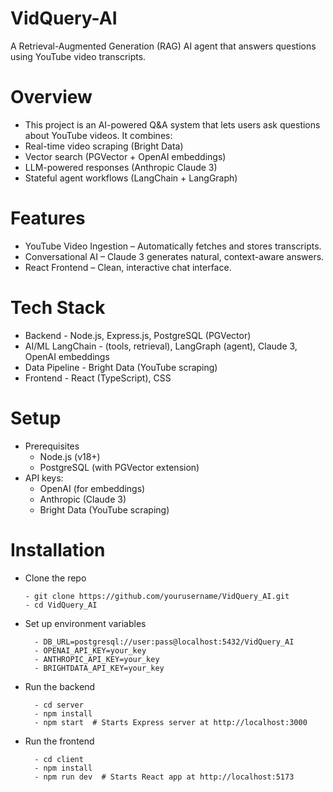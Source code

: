 # VidQuery-AI
A Retrieval-Augmented Generation (RAG) AI agent that answers questions using YouTube video transcripts.

# Overview
- This project is an AI-powered Q&A system that lets users ask questions about YouTube videos. It combines:
- Real-time video scraping (Bright Data)
- Vector search (PGVector + OpenAI embeddings)
- LLM-powered responses (Anthropic Claude 3)
- Stateful agent workflows (LangChain + LangGraph)

# Features
- YouTube Video Ingestion – Automatically fetches and stores transcripts.
- Conversational AI – Claude 3 generates natural, context-aware answers.
- React Frontend – Clean, interactive chat interface.

# Tech Stack
- Backend	- Node.js, Express.js, PostgreSQL (PGVector)
- AI/ML	LangChain - (tools, retrieval), LangGraph (agent), Claude 3, OpenAI embeddings
- Data Pipeline	- Bright Data (YouTube scraping)
- Frontend	- React (TypeScript), CSS

# Setup
- Prerequisites
  - Node.js (v18+)
  - PostgreSQL (with PGVector extension)
- API keys:
  - OpenAI (for embeddings)
  - Anthropic (Claude 3)
  - Bright Data (YouTube scraping)

# Installation
- Clone the repo
  
      - git clone https://github.com/yourusername/VidQuery_AI.git
      - cd VidQuery_AI
  
- Set up environment variables

        - DB_URL=postgresql://user:pass@localhost:5432/VidQuery_AI
        - OPENAI_API_KEY=your_key
        - ANTHROPIC_API_KEY=your_key
        - BRIGHTDATA_API_KEY=your_key
      
- Run the backend
  
        - cd server
        - npm install
        - npm start  # Starts Express server at http://localhost:3000
  
- Run the frontend
  
        - cd client
        - npm install
        - npm run dev  # Starts React app at http://localhost:5173
